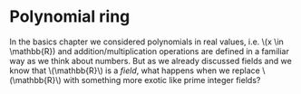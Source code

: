 # Polynomial ring

In the basics chapter we considered polynomials in real values, i.e. \\(x \in \mathbb{R}) and addition/multiplication operations are defined in a familiar way as we think about numbers. But as we already discussed fields and we know that \\(\mathbb{R}\\) is a *field*, what happens when we replace \\(\mathbb{R}\\) with something more exotic like prime integer fields?